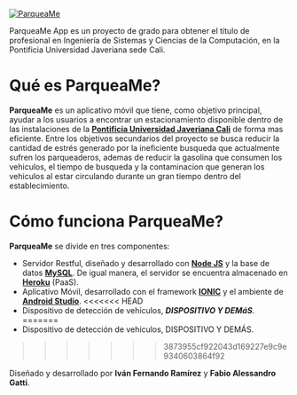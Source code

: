 [![ParqueaMe](https://i.imgur.com/HIBdyCB.png)](https://parqueame-app.herokuapp.com/)

ParqueaMe App es un proyecto de grado para obtener el título de profesional en Ingeniería de Sistemas y Ciencias de la Computación, en la Pontificia Universidad Javeriana sede Cali.

# Qué es ParqueaMe?

**ParqueaMe** es un aplicativo móvil que tiene, como objetivo principal, ayudar a los usuarios a encontrar un estacionamiento disponible dentro de las instalaciones de la [**Pontificia Universidad Javeriana Cali**](https://www.javerianacali.edu.co/) de forma mas eficiente. Entre los objetivos secundarios del proyecto se busca reducir la cantidad de estrés generado por la ineficiente busqueda que actualmente sufren los parqueaderos, ademas de reducir la gasolina que consumen los vehiculos, el tiempo de busqueda y la contaminacion que generan los vehiculos al estar circulando durante un gran tiempo dentro del establecimiento.

# Cómo funciona ParqueaMe?

**ParqueaMe** se divide en tres componentes:
 * Servidor Restful, diseñado y desarrollado con [**Node JS**](https://nodejs.org/en/) y la base de datos [**MySQL**](https://www.mysql.com/). De igual manera, el servidor se encuentra almacenado en [**Heroku**](https://www.heroku.com/) (PaaS).
 * Aplicativo Móvil, desarrollado con el framework [**IONIC**](https://ionicframework.com/) y el ambiente de [**Android Studio**](https://developer.android.com/studio/index.html).
<<<<<<< HEAD
 * Dispositivo de detección de vehículos, _**DISPOSITIVO Y DEMáS**_.
=======
 * Dispositivo de detección de vehículos, DISPOSITIVO Y DEMÁS.
>>>>>>> 3873955cf922043d169227e9c9e9340603864f92

Diseñado y desarrollado por **Iván Fernando Ramírez** y **Fabio Alessandro Gatti**.
